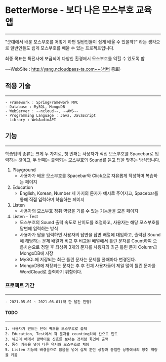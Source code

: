 # BetterMorse - 보다 나은 모스부호 교육 앱
---
"군대에서 배운 모스부호를 어떻게 하면 일반인들이 쉽게 배울 수 있을까?"
라는 생각으로 일반인들도 쉽게 모스부호를 배울 수 있는 프로젝트입니다.

최종 목표는 특전사에 보급되어 다양한 환경에서 모스부호를 익힐 수 있도록 함

~~WebSite : http://yang.ncloudpaas-ta.com~~(서버 종료)

## 적용 기술
---
	- Framework : SpringFramework MVC
	- Database : MySQL, MongoDB
	- WebServer : ~~ncloud~~, ~~AWS~~
	- Programming Language : Java, JavaScript
	- Library : WebAudioAPI

## 기능
---
학습법의 종류는 크게 두 가지로, 첫 번째는 사용자가 직접 모스부호를 Spacebar로 입력하는 것이고, 두 번째는 출력되는 모스부호의 Sound를 듣고 답을 맞추는 방식입니다.

1. Playground
	- 사용자가 배운 모스부호를 Spacebar와 Click으로 자유롭게 작성하며 복습하는 페이지 
2. Education
	- English, Korean, Number 세 가지의 문자가 예시로 주어지고, Spacebar를 통해 직접 입력하며 학습하는 페이지
3. Listen
	- 사용자의 모스부호 청취 역량을 기를 수 있는 기능들을 모은 페이지
4. Listen - Test
	- 모스부호의 Sound 출력 속도로 난이도를 조절하고, 사용자는 해당 모스부호를 답변에 입력하는 방식
	- 사용자가 답을 입력하면 사용자의 답변을 답변 배열에 대입하고, 출력된 Sound에 해당하는 문제 배열과 비교 후 비교된 배열에서 틀린 문자를 Count하여 오름차순으로 정렬 후 최상위 3개의 문자를 사용자의 최근 틀린 문자 Column과 MongoDB에 저장
	- MySQL에 저장되는 최근 틀린 문자는 문제를 풀때마다 변경된다.
	- MongoDB에 저장되는 문자는 추 후 전체 사용자들이 제일 많이 틀린 문자를 WordCloud로 출력하기 위함이다.

### 프로젝트 기간 
---
	- 2021.05.01 ~ 2021.06.01(약 한 달간 진행)

#### TODO
---
	1. 사용자가 만드는 단어 퀴즈를 모스부호로 출제
	2. Education, Test에서 각 문자를 counting하여 칸으로 힌트
	3. 해군이 배에서 깜빡이로 신호를 보내는 것처럼 화면에 출력
	4. 통신 기능을 넣어 다른 유저와 모스부호로 채팅
	5. Listen 기능에 배경음으로 잡음을 넣어 실제 훈련 상황과 동일한 상황에서의 청취 역량을 키움
